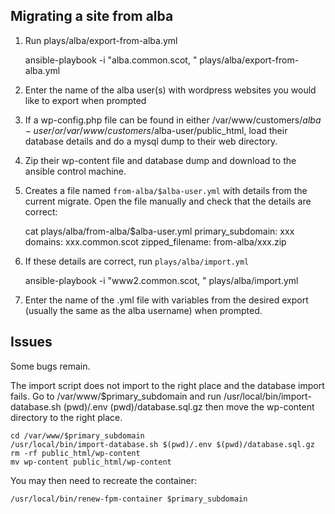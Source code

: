 Migrating a site from alba
---

1. Run plays/alba/export-from-alba.yml

    ansible-playbook -i "alba.common.scot, " plays/alba/export-from-alba.yml

2. Enter the name of the alba user(s) with wordpress websites you would like to export when prompted
    
3. If a wp-config.php file can be found in either /var/www/customers/$alba-user/ or /var/www/customers/$alba-user/public_html, load their database details and do a mysql dump to their web directory.

4. Zip their wp-content file and database dump and download to the ansible control machine.

5. Creates a file named `from-alba/$alba-user.yml` with details from the current migrate. Open the file manually and check that the details are correct:

    cat plays/alba/from-alba/$alba-user.yml
    primary_subdomain: xxx
    domains: xxx.common.scot
    zipped_filename: from-alba/xxx.zip

6. If these details are correct, run `plays/alba/import.yml`

    ansible-playbook -i "www2.common.scot, " plays/alba/import.yml

7. Enter the name of the .yml file with variables from the desired export (usually the same as the alba username) when prompted.

Issues
---
Some bugs remain.

The import script does not import to the right place and the database import fails. Go to /var/www/$primary_subdomain and run /usr/local/bin/import-database.sh (pwd)/.env (pwd)/database.sql.gz then move the wp-content directory to the right place.

    cd /var/www/$primary_subdomain
    /usr/local/bin/import-database.sh $(pwd)/.env $(pwd)/database.sql.gz
    rm -rf public_html/wp-content
    mv wp-content public_html/wp-content

You may then need to recreate the container:

    /usr/local/bin/renew-fpm-container $primary_subdomain